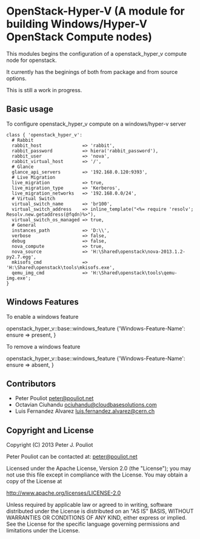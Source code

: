 OpenStack-Hyper-V (A module for building Windows/Hyper-V OpenStack Compute nodes)
=================================================================

This modules begins the configuration of a openstack_hyper_v compute node for openstack.

It currently has the beginings of both from package and from source options.

This is still a work in progress.

Basic usage
-----------

To configure openstack_hyper_v compute on a windows/hyper-v server

    class { 'openstack_hyper_v':
      # Rabbit
      rabbit_host               => 'rabbit',
      rabbit_password           => hiera('rabbit_password'),
      rabbit_user               => 'nova',
      rabbit_virtual_host       => '/',
      # Glance
      glance_api_servers        => '192.168.0.120:9393',
      # Live Migration
      live_migration            => true,
      live_migration_type       => 'Kerberos',
      live_migration_networks   => '192.168.0.0/24',
      # Virtual Switch
      virtual_switch_name       => 'br100',
      virtual_switch_address    => inline_template("<%= require 'resolv'; Resolv.new.getaddress(@fqdn)%>"),
      virtual_switch_os_managed => true,
      # General
      instances_path            => 'D:\\',
      verbose                   => false,
      debug                     => false,
      nova_compute              => true,
      nova_source               => 'H:\Shared\openstack\nova-2013.1.2-py2.7.egg',
      mkisofs_cmd               => 'H:\Shared\openstack\tools\mkisofs.exe',
      qemu_img_cmd              => 'H:\Shared\openstack\tools\qemu-img.exe';
    }

Windows Features
----------------

To enable a windows feature

  openstack_hyper_v::base::windows_feature {'Windows-Feature-Name':
     ensure  => present,
  }

To remove a windows feature

  openstack_hyper_v::base::windows_feature {'Windows-Feature-Name':
     ensure  => absent,
  }

Contributors
------------

 * Peter Pouliot <peter@pouliot.net>
 * Octavian Ciuhandu <ociuhandu@cloudbasesolutions.com>
 * Luis Fernandez Alvarez <luis.fernandez.alvarez@cern.ch>


Copyright and License
---------------------

Copyright (C) 2013 Peter J. Pouliot

Peter Pouliot can be contacted at: peter@pouliot.net

Licensed under the Apache License, Version 2.0 (the "License");
you may not use this file except in compliance with the License.
You may obtain a copy of the License at

  http://www.apache.org/licenses/LICENSE-2.0

Unless required by applicable law or agreed to in writing, software
distributed under the License is distributed on an "AS IS" BASIS,
WITHOUT WARRANTIES OR CONDITIONS OF ANY KIND, either express or implied.
See the License for the specific language governing permissions and
limitations under the License.
